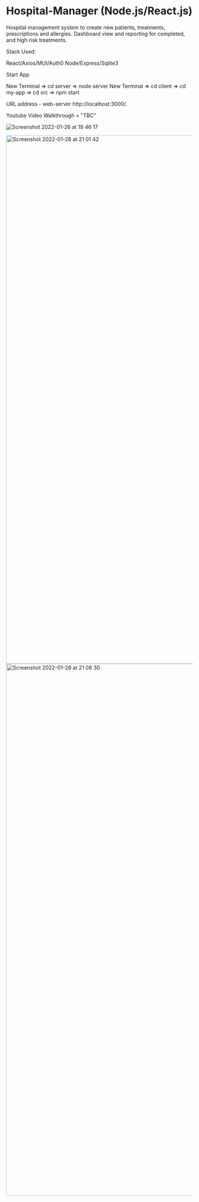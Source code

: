 # Hospital-Manager (Node.js/React.js)

Hospital management system to create new patients, treatments, prescriptions and allergies. Dashboard view and reporting for completed, and high risk treatments. 

Stack Used:

React/Axios/MUI/Auth0
Node/Express/Sqlite3

Start App

New Terminal => cd server => node server 
New Terminal => cd client => cd my-app => cd src => npm start


URL address - web-server http://localhost:3000/. 

Youtube Video Walkthrough = "TBC"

![Screenshot 2022-01-26 at 19 46 17](https://user-images.githubusercontent.com/78685641/151618840-771d8618-3b5c-4eb0-abdb-5f9eb96bcfa9.png)

<img width="1423" alt="Screenshot 2022-01-28 at 21 01 42" src="https://user-images.githubusercontent.com/78685641/151621984-8c2602e7-3b20-4b41-9371-5d0766a7776b.png">

<img width="1433" alt="Screenshot 2022-01-28 at 21 08 30" src="https://user-images.githubusercontent.com/78685641/151621988-898b0a18-4c9a-4d2c-b36b-a1e709d7b2f8.png">
